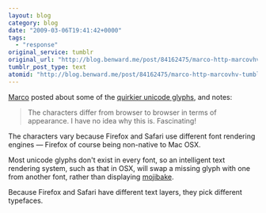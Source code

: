 ```yaml
---
layout: blog
category: blog
date: "2009-03-06T19:41:42+0000"
tags:
  - "response"
original_service: tumblr
original_url: "http://blog.benward.me/post/84162475/marco-http-marcovhv-tumblr-com-posted-about"
tumblr_post_type: text
atomid: "http://blog.benward.me/post/84162475/marco-http-marcovhv-tumblr-com-posted-about"
---
```

[Marco](http://marcovhv.tumblr.com) posted about some of the [quirkier unicode glyphs](http://marcovhv.tumblr.com/post/83898730/wicked-cool-unicode-characters), and notes:

> The characters differ from browser to browser in terms of appearance. I have no idea why this is. Fascinating!

The characters vary because Firefox and Safari use different font rendering engines — Firefox of course being non-native to Mac OSX.

Most unicode glyphs don't exist in every font, so an intelligent text rendering system, such as that in OSX, will swap a missing glyph with one from another font, rather than displaying [mojibake](http://en.wikipedia.org/wiki/Mojibake).

Because Firefox and Safari have different text layers, they pick different typefaces.